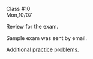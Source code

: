 <div class="lecture1">

<div class="column_date">
<p markdown="block">

Class #10 <br>
Mon,10/07

</p>
</div>
<div class="column_materials">
<p markdown="block">

Review for the exam.

Sample exam was sent by email.

[Additional practice problems.](midterm1_sample_questions.html)


</p>
</div>

<div class="column_assign">
<p markdown="block">



</p>
</div>

</div>

